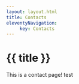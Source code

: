 ```yaml
---
layout: layout.html
title: Contacts
eleventyNavigation:
     key: Contacts
---
```

<div class="heading">

# {{ title }}
</div>
<p>This is a contact page! test</p>